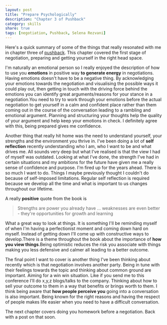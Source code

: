 ```yaml
---
layout: post
title: "Prepare Psychologically"
description: "Chapter 3 of Pushback"
category: skills
share: true
tags: [negotiation, Pushback, Selena Rezvani]
---
```


Here's a quick summary of some of the things that really resonated with me in chapter three of [pushback](http://www.amazon.co.uk/Pushback-Smart-Women-Ask-Up/dp/1118104900). This chapter covered the first stage of negotiation, preparing and getting yourself in the right head space.

I'm naturally an emotional person so I really enjoyed the description of how to use you **emotions** in positive way **to generate energy** in negotiations. Having emotions doesn't have to be a negative thing. By acknowledging your emotions towards the negotiation and visualising the possible ways it could play out, then getting in touch with the driving force behind the emotions you can identify great arguments/reasons for your stance in a negotiation.You need to try to work through your emotions before the actual negotiation to get yourself in a calm and confident place rather than them coming out in the course of the conversation leading to a rambling and emotional argument. Planning and structuring your thoughts help the quality of your argument and help keep your emotions in check. I definitely agree with this, being prepared gives me confidence.

Another thing that really hit home was the need to understand yourself, your strengths and the environment you thrive in. I've been doing a lot of **self reflection** recently understanding who I am, who I want to be and what drives me. All sounds very deep but what I've realised is that the view I had of myself was outdated. Looking at what I've done, the strength I've had in certain situations and my ambitions for the future have given me a really sense of confidence and purpose. I'm fired up for the years ahead. There is so much I want to do. Things I maybe previously thought I couldn't do because of self-imposed limitations. Regular self reflection is required because we develop all the time and what is important to us changes throughout our lifetime.

A really **positive** quote from the book is

> Strengths are power you already have ... weaknesses are even better - they're opportunities for growth and learning

What a great way to look at things. It is something I'll be reminding myself of when I'm having a perfectionist moment and coming down hard on myself. Instead of getting down I'll come up with constructive ways to develop.There is a theme throughout the book about the importance of **how you view things**.Being optimistic reduces the risk you associate with things making you less defensive and calmer all leading to a better outcome. 

The final point I want to cover is another thing I've been thinking about recently which is that negotiation involves another party. Being in tune with their feelings towards the topic and thinking about common ground are important. Aiming for a win win situation. Like if you send me to this conference I'll do x,y,z blogs/talks to the company. Thinking about how to sell your outcome to them in a way that benefits or brings worth to them. I think being aware that **how people perceive you** going into a conversation is also important. Being known for the right reasons and having the respect of people makes life easier when you need to have a difficult conversation.

The next chapter covers doing you homework before a negotiation. Back with a post on that soon.